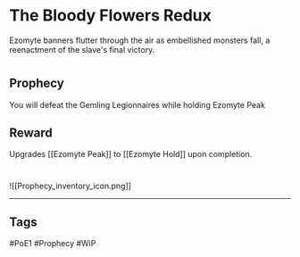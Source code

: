# The Bloody Flowers Redux
Ezomyte banners flutter through the air as embellished monsters fall, a reenactment of the slave's final victory.
#
## Prophecy
You will defeat the Gemling Legionnaires while holding Ezomyte Peak
## Reward
Upgrades [[Ezomyte Peak]] to [[Ezomyte Hold]] upon completion. 

#
![[Prophecy_inventory_icon.png]]

---
## Tags
#PoE1 
#Prophecy
#WiP 